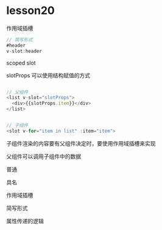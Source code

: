 # lesson20

作用域插槽

```js
// 简写形式
#header
v-slot:header

```

scoped slot

slotProps 可以使用结构赋值的方式

```js

// 父组件
<list v-slot="slotProps">
  <div>{{slotProps.item}}</div>
</list>


// 子组件
<slot v-for="item in list" :item="item">

```

子组件渲染的内容要有父组件决定时，要使用作用域插槽来实现

父组件可以调用子组件中的数据

普通

具名

作用域插槽

简写形式

属性传递的逻辑
